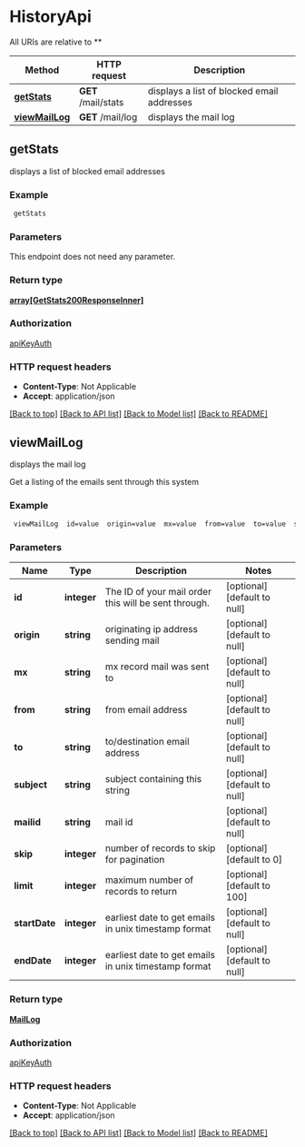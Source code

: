 # HistoryApi

All URIs are relative to **

Method | HTTP request | Description
------------- | ------------- | -------------
[**getStats**](HistoryApi.md#getStats) | **GET** /mail/stats | displays a list of blocked email addresses
[**viewMailLog**](HistoryApi.md#viewMailLog) | **GET** /mail/log | displays the mail log



## getStats

displays a list of blocked email addresses

### Example

```bash
 getStats
```

### Parameters

This endpoint does not need any parameter.

### Return type

[**array[GetStats200ResponseInner]**](GetStats200ResponseInner.md)

### Authorization

[apiKeyAuth](../README.md#apiKeyAuth)

### HTTP request headers

- **Content-Type**: Not Applicable
- **Accept**: application/json

[[Back to top]](#) [[Back to API list]](../README.md#documentation-for-api-endpoints) [[Back to Model list]](../README.md#documentation-for-models) [[Back to README]](../README.md)


## viewMailLog

displays the mail log

Get a listing of the emails sent through this system

### Example

```bash
 viewMailLog  id=value  origin=value  mx=value  from=value  to=value  subject=value  mailid=value  skip=value  limit=value  startDate=value  endDate=value
```

### Parameters


Name | Type | Description  | Notes
------------- | ------------- | ------------- | -------------
 **id** | **integer** | The ID of your mail order this will be sent through. | [optional] [default to null]
 **origin** | **string** | originating ip address sending mail | [optional] [default to null]
 **mx** | **string** | mx record mail was sent to | [optional] [default to null]
 **from** | **string** | from email address | [optional] [default to null]
 **to** | **string** | to/destination email address | [optional] [default to null]
 **subject** | **string** | subject containing this string | [optional] [default to null]
 **mailid** | **string** | mail id | [optional] [default to null]
 **skip** | **integer** | number of records to skip for pagination | [optional] [default to 0]
 **limit** | **integer** | maximum number of records to return | [optional] [default to 100]
 **startDate** | **integer** | earliest date to get emails in unix timestamp format | [optional] [default to null]
 **endDate** | **integer** | earliest date to get emails in unix timestamp format | [optional] [default to null]

### Return type

[**MailLog**](MailLog.md)

### Authorization

[apiKeyAuth](../README.md#apiKeyAuth)

### HTTP request headers

- **Content-Type**: Not Applicable
- **Accept**: application/json

[[Back to top]](#) [[Back to API list]](../README.md#documentation-for-api-endpoints) [[Back to Model list]](../README.md#documentation-for-models) [[Back to README]](../README.md)

